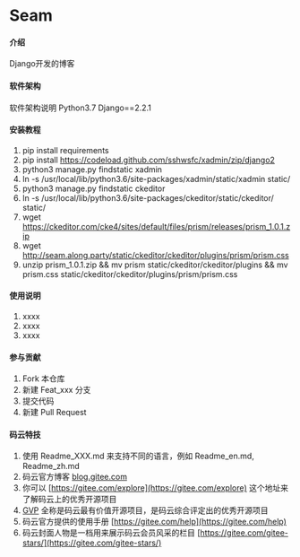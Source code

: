 # Seam

#### 介绍
Django开发的博客

#### 软件架构
软件架构说明
Python3.7
Django==2.2.1


#### 安装教程

1. pip install requirements
2. pip install https://codeload.github.com/sshwsfc/xadmin/zip/django2
3. python3 manage.py findstatic xadmin
4. ln -s /usr/local/lib/python3.6/site-packages/xadmin/static/xadmin static/
5. python3 manage.py findstatic ckeditor
6. ln -s /usr/local/lib/python3.6/site-packages/ckeditor/static/ckeditor/ static/
7. wget https://ckeditor.com/cke4/sites/default/files/prism/releases/prism_1.0.1.zip
8. wget http://seam.along.party/static/ckeditor/ckeditor/plugins/prism/prism.css
9. unzip prism_1.0.1.zip && mv prism static/ckeditor/ckeditor/plugins && 
mv prism.css static/ckeditor/ckeditor/plugins/prism/prism.css

#### 使用说明

1. xxxx
2. xxxx
3. xxxx

#### 参与贡献

1. Fork 本仓库
2. 新建 Feat_xxx 分支
3. 提交代码
4. 新建 Pull Request


#### 码云特技

1. 使用 Readme\_XXX.md 来支持不同的语言，例如 Readme\_en.md, Readme\_zh.md
2. 码云官方博客 [blog.gitee.com](https://blog.gitee.com)
3. 你可以 [https://gitee.com/explore](https://gitee.com/explore) 这个地址来了解码云上的优秀开源项目
4. [GVP](https://gitee.com/gvp) 全称是码云最有价值开源项目，是码云综合评定出的优秀开源项目
5. 码云官方提供的使用手册 [https://gitee.com/help](https://gitee.com/help)
6. 码云封面人物是一档用来展示码云会员风采的栏目 [https://gitee.com/gitee-stars/](https://gitee.com/gitee-stars/)